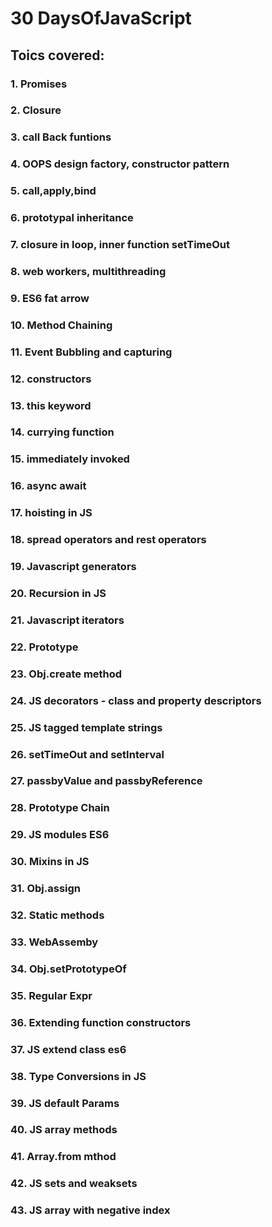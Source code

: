 # 30 DaysOfJavaScript

## Toics covered: 

### 1. Promises
### 2. Closure
### 3. call Back funtions
### 4. OOPS design factory, constructor pattern
### 5. call,apply,bind
### 6. prototypal inheritance
### 7. closure in loop, inner function setTimeOut
### 8. web workers, multithreading
### 9. ES6 fat arrow
### 10. Method Chaining
### 11. Event Bubbling and capturing
### 12. constructors
### 13. this keyword
### 14. currying function
### 15. immediately invoked
### 16. async await
### 17. hoisting in JS
### 18. spread operators and rest operators
### 19. Javascript generators
### 20. Recursion in JS
### 21. Javascript iterators
### 22. Prototype
### 23. Obj.create method
### 24. JS decorators - class and property descriptors
### 25. JS tagged template strings
### 26. setTimeOut and setInterval
### 27. passbyValue and passbyReference
### 28. Prototype Chain
### 29. JS modules ES6
### 30. Mixins in JS
### 31. Obj.assign
### 32. Static methods
### 33. WebAssemby
### 34. Obj.setPrototypeOf
### 35. Regular Expr
### 36. Extending function constructors
### 37. JS extend class es6
### 38. Type Conversions in JS
### 39. JS default Params
### 40. JS array methods
### 41. Array.from mthod
### 42. JS sets and weaksets
### 43. JS array with negative index

